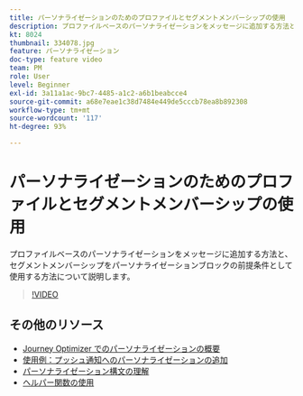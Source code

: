 ```yaml
---
title: パーソナライゼーションのためのプロファイルとセグメントメンバーシップの使用
description: プロファイルベースのパーソナライゼーションをメッセージに追加する方法と、セグメントメンバーシップをパーソナライゼーションブロックの前提条件として使用する方法について説明します。
kt: 8024
thumbnail: 334078.jpg
feature: パーソナライゼーション
doc-type: feature video
team: PM
role: User
level: Beginner
exl-id: 3a11a1ac-9bc7-4485-a1c2-a6b1beabcce4
source-git-commit: a68e7eae1c38d7484e449de5cccb78ea8b892308
workflow-type: tm+mt
source-wordcount: '117'
ht-degree: 93%

---
```


# パーソナライゼーションのためのプロファイルとセグメントメンバーシップの使用

プロファイルベースのパーソナライゼーションをメッセージに追加する方法と、セグメントメンバーシップをパーソナライゼーションブロックの前提条件として使用する方法について説明します。

>[!VIDEO](https://video.tv.adobe.com/v/334078?quality=12)

## その他のリソース

* [Journey Optimizer でのパーソナライゼーションの概要](https://experienceleague.adobe.com/docs/journey-optimizer/using/create-messages/personalization/personalize.html?lang=ja)
* [使用例：プッシュ通知へのパーソナライゼーションの追加](https://experienceleague.adobe.com/docs/journey-optimizer/using/personalization/personalization-use-cases/personalization-use-case.html)
* [パーソナライゼーション構文の理解](https://experienceleague.adobe.com/docs/journey-optimizer/using/create-messages/personalization/personalization-syntax.html?lang=ja)
* [ヘルパー関数の使用](https://experienceleague-review.corp.adobe.com/docs/journey-optimizer/using/create-messages/personalization/functions/functions.html?lang=ja)
